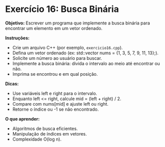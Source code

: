 # Exercício 16: Busca Binária

**Objetivo:** Escrever um programa que implemente a busca binária para encontrar um elemento em um vetor ordenado.

**Instruções:**
- Crie um arquivo C++ (por exemplo, `exercicio16.cpp`).
- Defina um vetor ordenado (ex: std::vector<int> nums = {1, 3, 5, 7, 9, 11, 13};).
- Solicite um número ao usuário para buscar.
- Implemente a busca binária: divida o intervalo ao meio até encontrar ou não.
- Imprima se encontrou e em qual posição.

**Dicas:**
- Use variáveis left e right para o intervalo.
- Enquanto left <= right, calcule mid = (left + right) / 2.
- Compare com nums[mid] e ajuste left ou right.
- Retorne o índice ou -1 se não encontrado.

**O que aprender:**
- Algoritmos de busca eficientes.
- Manipulação de índices em vetores.
- Complexidade O(log n).